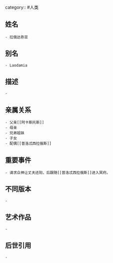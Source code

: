 category:: #人类
## 姓名
	- 拉俄达弥亚
## 别名
	- Laodamia
## 描述
	-
## 亲属关系
	- 父亲[[阿卡斯托斯]]
	- 母亲
	- 兄弟姐妹
	- 子女
	- 配偶[[普洛忒西拉俄斯]]
## 重要事件
	- 请求众神让丈夫还阳，后跟随[[普洛忒西拉俄斯]]进入冥府。
## 不同版本
	-
## 艺术作品
	-
## 后世引用
	-
